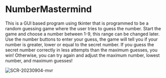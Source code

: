 # NumberMastermind

This is a GUI based program using tkinter that is programmed to be a random guessing game where the user tries to guess the number. Start the game and choose a number between 1-9, this range can be changed later. Use the number buttons to enter your guess, the game will tell you if your number is greater, lower or equal to the secret number. If you guess the secret number correctly in less attempts than the maximum guesses, you win! Otherwise, you can try again and adjust the maximum number, lowest number, and maximum guesses! 


![SCR-20230904-mvr](https://github.com/rajshah6/NumberMastermind/assets/95878543/0627de1f-7d1e-428f-be87-197f52bac824)
